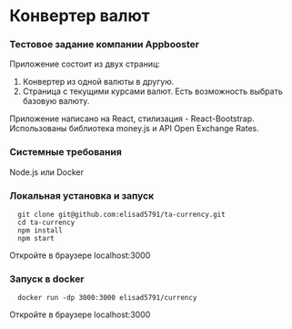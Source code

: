 # Конвертер валют

### Тестовое задание компании Appbooster

Приложение состоит из двух страниц:

1. Конвертер из одной валюты в другую.
2. Страница с текущими курсами валют. Есть возможность выбрать базовую валюту.

Приложение написано на React, стилизация - React-Bootstrap. Использованы библиотека money.js и API Open Exchange Rates.

### Системные требования

Node.js или Docker

### Локальная установка и запуск

```
  git clone git@github.com:elisad5791/ta-currency.git
  cd ta-currency
  npm install
  npm start
```
  
Откройте в браузере localhost:3000

### Запуск в docker

```
  docker run -dp 3000:3000 elisad5791/currency
```

Откройте в браузере localhost:3000